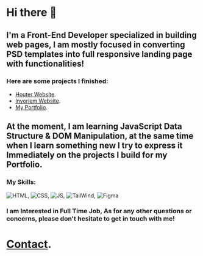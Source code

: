 # Hi there 👋


## I'm a Front-End Developer specialized in building web pages, I am mostly focused in converting PSD templates into full responsive landing page with functionalities!

### Here are some projects I finished:
- [Houter Website](https://github.com/ermalwebdev/houter).
- [Invoriem Website](https://github.com/ermalwebdev/invoriem).
- [My Portfolio](https://github.com/ermalwebdev/ermalshala).

## At the moment, I am learning JavaScript Data Structure & DOM Manipulation, at the same time when I learn something new I try to express it Immediately on the projects I build for my Portfolio.

### My Skills:

![HTML](https://user-images.githubusercontent.com/101928596/233100432-d96f8a3f-72df-4233-b2ae-513a54d2515c.png), ![CSS](https://user-images.githubusercontent.com/101928596/233100703-1e9be39c-e66a-4092-a08c-11e88c3169e6.png), ![JS](https://user-images.githubusercontent.com/101928596/233100895-f852967f-fdcf-46c1-800f-90b7c76eeda2.png), ![TailWind](https://user-images.githubusercontent.com/101928596/233101050-6b0ae8d8-b0e7-4fbb-9477-4f8b5eb372f3.png), ![Figma](https://user-images.githubusercontent.com/101928596/233104231-7c44d66a-1b8b-40a5-aa0a-e65f7093b44c.png)

### I am Interested in Full Time Job, As for any other questions or concerns, please don't hesitate to get in touch with me!
# [Contact](https://ermalshala.netlify.app).
